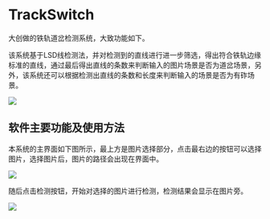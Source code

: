 # TrackSwitch
大创做的铁轨道岔检测系统，大致功能如下。

该系统基于LSD线检测法，并对检测到的直线进行进一步筛选，得出符合铁轨边缘标准的直线，通过最后得出直线的条数来判断输入的图片场景是否为道岔场景，另外，该系统还可以根据检测出直线的条数和长度来判断输入的场景是否为有砟场景。

![](https://ws3.sinaimg.cn/large/006tKfTcgy1g0fbp4av46j30mm0q474f.jpg)



## 软件主要功能及使用方法

本系统的主界面如下图所示，最上方是图片选择部分，点击最右边的按钮可以选择图片，选择图片后，图片的路径会出现在界面中。

![](https://ws4.sinaimg.cn/large/006tKfTcgy1g0fbq9ffixj30ob0s40vp.jpg)



随后点击检测按钮，开始对选择的图片进行检测，检测结果会显示在图片旁。

![](https://ws3.sinaimg.cn/large/006tKfTcgy1g0fbqhmfffj30ob0satbs.jpg)



